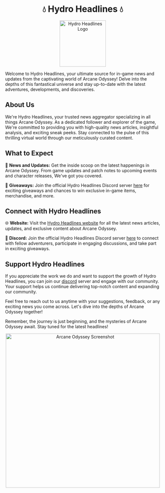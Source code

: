<h1 align="center"> 💧 Hydro Headlines 💧 </h1>

<div align="center">
  <img src="https://svgur.com/i/wCB.svg" alt="Hydro Headlines Logo" width="150px">
</div>

Welcome to Hydro Headlines, your ultimate source for in-game news and updates from the captivating world of Arcane Odyssey! Delve into the depths of this fantastical universe and stay up-to-date with the latest adventures, developments, and discoveries.

## About Us

We're Hydro Headlines, your trusted news aggregator specializing in all things Arcane Odyssey. As a dedicated follower and explorer of the game, We're committed to providing you with high-quality news articles, insightful analysis, and exciting sneak peeks. Stay connected to the pulse of this thrilling virtual world through our meticulously curated content.

## What to Expect

📰 **News and Updates:** Get the inside scoop on the latest happenings in Arcane Odyssey. From game updates and patch notes to upcoming events and character releases, We've got you covered.

🎁 **Giveaways:** Join the official Hydro Headlines Discord server [here](https://discord.gg/juwqQdEFJw) for exciting giveaways and chances to win exclusive in-game items, merchandise, and more.

## Connect with Hydro Headlines

🌐 **Website:** Visit the [Hydro Headlines website](https://hydro-headlines.github.com) for all the latest news articles, updates, and exclusive content about Arcane Odyssey.

💬 **Discord:** Join the official Hydro Headlines Discord server [here](https://discord.gg/juwqQdEFJw) to connect with fellow adventurers, participate in engaging discussions, and take part in exciting giveaways.

## Support Hydro Headlines

If you appreciate the work we do and want to support the growth of Hydro Headlines, you can join our [discord](https://discord.gg/juwqQdEFJw) server and engage with our community. Your support helps us continue delivering top-notch content and expanding our community.

Feel free to reach out to us anytime with your suggestions, feedback, or any exciting news you come across. Let's dive into the depths of Arcane Odyssey together!

Remember, the journey is just beginning, and the mysteries of Arcane Odyssey await. Stay tuned for the latest headlines!

<div align="center">
  <img src="https://i.ytimg.com/vi/CikboNoz5pc/maxresdefault.jpg" alt="Arcane Odyssey Screenshot" width="500px">
</div>
